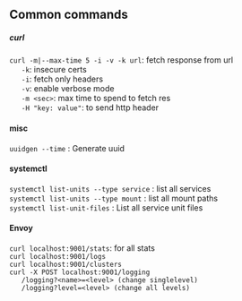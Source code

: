 ## Common commands

##### curl
`curl -m|--max-time 5 -i -v -k url`: fetch response from url <br/>
`   -k`: insecure certs<br/>
`   -i`: fetch only headers <br/>
`   -v`: enable verbose mode <br/>
`   -m <sec>`: max time to spend to fetch res <br/>
`   -H "key: value"`: to send http header <br/>

#### misc

`uuidgen --time` : Generate uuid <br/>

#### systemctl
`systemctl list-units --type service` : list all services <br/>
`systemctl list-units --type mount` : list all mount paths <br/>
`systemctl list-unit-files` : List all service unit files<br/>

#### Envoy
`curl localhost:9001/stats`: for all stats <br/>
`curl localhost:9001/logs` <br/>
`curl localhost:9001/clusters`<br/>
`curl -X POST localhost:9001/logging` <br/>
`   /logging?<name>=<level> (change singlelevel)` <br/>
`   /logging?level=<level> (change all levels)` <br/>
